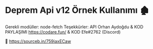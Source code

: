 # Deprem Api v12 Örnek Kullanımı 🏚️
Gerekli modüller: node-fetch
Teşekkürler: API Orhan Aydoğdu & KOD PAYLAŞIMI https://codare.fun/ & KOD Efe#2762 (Discord)

🔗 https://sourceb.in/759iaxECaw




